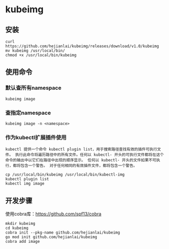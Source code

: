 # kubeimg
## 安装
```shell
curl https://github.com/hejianlai/kubeimg/releases/download/v1.0/kubeimg
mv kubeimg /usr/local/bin/
chmod +x /usr/local/bin/kubeimg
```
## 使用命令
### 默认查所有namespace
```
kubeimg image
```
### 查指定namespace
```
kubeimg image -n <namespace>
```
### 作为kubectl扩展插件使用
```
kubectl 提供一个命令 kubectl plugin list，用于搜索路径查找有效的插件可执行文件。 执行此命令将遍历路径中的所有文件。任何以 kubectl- 开头的可执行文件都将在这个命令的输出中以它们在路径中出现的顺序显示。 任何以 kubectl- 开头的文件如果不可执行，都将包含一个警告。 对于任何相同的有效插件文件，都将包含一个警告。
```
```shell
cp /usr/local/bin/kubeimg /usr/local/bin/kubectl-img
kubectl plugin list
kubectl img image
```
## 开发步骤
使用cobra库：https://github.com/spf13/cobra
```shell
mkdir kubeimg
cd kubeimg
cobra init --pkg-name github.com/hejianlai/kubeimg
go mod init github.com/hejianlai/kubeimg
cobra add image
```
